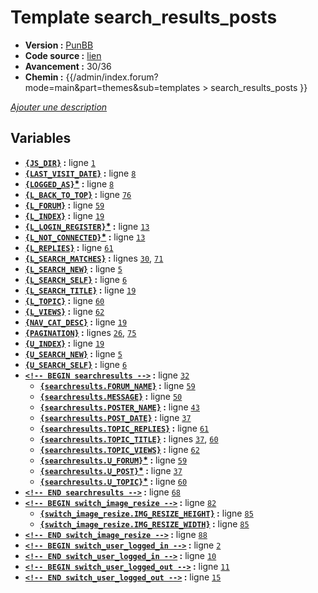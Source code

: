 # Template search_results_posts

* __Version :__ [PunBB](.)
* __Code source :__ [lien](../../src/punbb/search_results_posts.tpl)
* __Avancement :__ 30/36
* __Chemin :__ {{/admin/index.forum?mode=main&part=themes&sub=templates > search_results_posts }}

[*Ajouter une description*](https://fa-tvars.appspot.com/tpl/punbb/search_results_posts)

## Variables

* __[`{JS_DIR}`](https://github.com/Etana/template/blob/master/var/JS_DIR.md#readme) :__ ligne [`1`](../../src/punbb/search_results_posts.tpl#L1)
* __[`{LAST_VISIT_DATE}`](https://github.com/Etana/template/blob/master/var/LAST_VISIT_DATE.md#readme) :__ ligne [`8`](../../src/punbb/search_results_posts.tpl#L8)
* __[`{LOGGED_AS}`](https://github.com/Etana/template/blob/master/var/LOGGED_AS.md#readme)<a href="https://fa-tvars.appspot.com/var/LOGGED_AS">*</a> :__ ligne [`8`](../../src/punbb/search_results_posts.tpl#L8)
* __[`{L_BACK_TO_TOP}`](https://github.com/Etana/template/blob/master/var/L_BACK_TO_TOP.md#readme) :__ ligne [`76`](../../src/punbb/search_results_posts.tpl#L76)
* __[`{L_FORUM}`](https://github.com/Etana/template/blob/master/var/L_FORUM.md#readme) :__ ligne [`59`](../../src/punbb/search_results_posts.tpl#L59)
* __[`{L_INDEX}`](https://github.com/Etana/template/blob/master/var/L_INDEX.md#readme) :__ ligne [`19`](../../src/punbb/search_results_posts.tpl#L19)
* __[`{L_LOGIN_REGISTER}`](https://github.com/Etana/template/blob/master/var/L_LOGIN_REGISTER.md#readme)<a href="https://fa-tvars.appspot.com/var/L_LOGIN_REGISTER">*</a> :__ ligne [`13`](../../src/punbb/search_results_posts.tpl#L13)
* __[`{L_NOT_CONNECTED}`](https://github.com/Etana/template/blob/master/var/L_NOT_CONNECTED.md#readme)<a href="https://fa-tvars.appspot.com/var/L_NOT_CONNECTED">*</a> :__ ligne [`13`](../../src/punbb/search_results_posts.tpl#L13)
* __[`{L_REPLIES}`](https://github.com/Etana/template/blob/master/var/L_REPLIES.md#readme) :__ ligne [`61`](../../src/punbb/search_results_posts.tpl#L61)
* __[`{L_SEARCH_MATCHES}`](https://github.com/Etana/template/blob/master/var/L_SEARCH_MATCHES.md#readme) :__ lignes [`30`](../../src/punbb/search_results_posts.tpl#L30), [`71`](../../src/punbb/search_results_posts.tpl#L71)
* __[`{L_SEARCH_NEW}`](https://github.com/Etana/template/blob/master/var/L_SEARCH_NEW.md#readme) :__ ligne [`5`](../../src/punbb/search_results_posts.tpl#L5)
* __[`{L_SEARCH_SELF}`](https://github.com/Etana/template/blob/master/var/L_SEARCH_SELF.md#readme) :__ ligne [`6`](../../src/punbb/search_results_posts.tpl#L6)
* __[`{L_SEARCH_TITLE}`](https://github.com/Etana/template/blob/master/var/L_SEARCH_TITLE.md#readme) :__ ligne [`19`](../../src/punbb/search_results_posts.tpl#L19)
* __[`{L_TOPIC}`](https://github.com/Etana/template/blob/master/var/L_TOPIC.md#readme) :__ ligne [`60`](../../src/punbb/search_results_posts.tpl#L60)
* __[`{L_VIEWS}`](https://github.com/Etana/template/blob/master/var/L_VIEWS.md#readme) :__ ligne [`62`](../../src/punbb/search_results_posts.tpl#L62)
* __[`{NAV_CAT_DESC}`](https://github.com/Etana/template/blob/master/var/NAV_CAT_DESC.md#readme) :__ ligne [`19`](../../src/punbb/search_results_posts.tpl#L19)
* __[`{PAGINATION}`](https://github.com/Etana/template/blob/master/var/PAGINATION.md#readme) :__ lignes [`26`](../../src/punbb/search_results_posts.tpl#L26), [`75`](../../src/punbb/search_results_posts.tpl#L75)
* __[`{U_INDEX}`](https://github.com/Etana/template/blob/master/var/U_INDEX.md#readme) :__ ligne [`19`](../../src/punbb/search_results_posts.tpl#L19)
* __[`{U_SEARCH_NEW}`](https://github.com/Etana/template/blob/master/var/U_SEARCH_NEW.md#readme) :__ ligne [`5`](../../src/punbb/search_results_posts.tpl#L5)
* __[`{U_SEARCH_SELF}`](https://github.com/Etana/template/blob/master/var/U_SEARCH_SELF.md#readme) :__ ligne [`6`](../../src/punbb/search_results_posts.tpl#L6)
* __[`<!-- BEGIN searchresults -->`](https://github.com/Etana/template/blob/master/var/searchresults.md#readme) :__ ligne [`32`](../../src/punbb/search_results_posts.tpl#L32)
    * __[`{searchresults.FORUM_NAME}`](https://github.com/Etana/template/blob/master/var/searchresults.FORUM_NAME.md#readme) :__ ligne [`59`](../../src/punbb/search_results_posts.tpl#L59)
    * __[`{searchresults.MESSAGE}`](https://github.com/Etana/template/blob/master/var/searchresults.MESSAGE.md#readme) :__ ligne [`50`](../../src/punbb/search_results_posts.tpl#L50)
    * __[`{searchresults.POSTER_NAME}`](https://github.com/Etana/template/blob/master/var/searchresults.POSTER_NAME.md#readme) :__ ligne [`43`](../../src/punbb/search_results_posts.tpl#L43)
    * __[`{searchresults.POST_DATE}`](https://github.com/Etana/template/blob/master/var/searchresults.POST_DATE.md#readme) :__ ligne [`37`](../../src/punbb/search_results_posts.tpl#L37)
    * __[`{searchresults.TOPIC_REPLIES}`](https://github.com/Etana/template/blob/master/var/searchresults.TOPIC_REPLIES.md#readme) :__ ligne [`61`](../../src/punbb/search_results_posts.tpl#L61)
    * __[`{searchresults.TOPIC_TITLE}`](https://github.com/Etana/template/blob/master/var/searchresults.TOPIC_TITLE.md#readme) :__ lignes [`37`](../../src/punbb/search_results_posts.tpl#L37), [`60`](../../src/punbb/search_results_posts.tpl#L60)
    * __[`{searchresults.TOPIC_VIEWS}`](https://github.com/Etana/template/blob/master/var/searchresults.TOPIC_VIEWS.md#readme) :__ ligne [`62`](../../src/punbb/search_results_posts.tpl#L62)
    * __[`{searchresults.U_FORUM}`](https://github.com/Etana/template/blob/master/var/searchresults.U_FORUM.md#readme)<a href="https://fa-tvars.appspot.com/var/searchresults.U_FORUM">*</a> :__ ligne [`59`](../../src/punbb/search_results_posts.tpl#L59)
    * __[`{searchresults.U_POST}`](https://github.com/Etana/template/blob/master/var/searchresults.U_POST.md#readme)<a href="https://fa-tvars.appspot.com/var/searchresults.U_POST">*</a> :__ ligne [`37`](../../src/punbb/search_results_posts.tpl#L37)
    * __[`{searchresults.U_TOPIC}`](https://github.com/Etana/template/blob/master/var/searchresults.U_TOPIC.md#readme)<a href="https://fa-tvars.appspot.com/var/searchresults.U_TOPIC">*</a> :__ ligne [`60`](../../src/punbb/search_results_posts.tpl#L60)
* __[`<!-- END searchresults -->`](https://github.com/Etana/template/blob/master/var/searchresults.md#readme) :__ ligne [`68`](../../src/punbb/search_results_posts.tpl#L68)
* __[`<!-- BEGIN switch_image_resize -->`](https://github.com/Etana/template/blob/master/var/switch_image_resize.md#readme) :__ ligne [`82`](../../src/punbb/search_results_posts.tpl#L82)
    * __[`{switch_image_resize.IMG_RESIZE_HEIGHT}`](https://github.com/Etana/template/blob/master/var/switch_image_resize.IMG_RESIZE_HEIGHT.md#readme) :__ ligne [`85`](../../src/punbb/search_results_posts.tpl#L85)
    * __[`{switch_image_resize.IMG_RESIZE_WIDTH}`](https://github.com/Etana/template/blob/master/var/switch_image_resize.IMG_RESIZE_WIDTH.md#readme) :__ ligne [`85`](../../src/punbb/search_results_posts.tpl#L85)
* __[`<!-- END switch_image_resize -->`](https://github.com/Etana/template/blob/master/var/switch_image_resize.md#readme) :__ ligne [`88`](../../src/punbb/search_results_posts.tpl#L88)
* __[`<!-- BEGIN switch_user_logged_in -->`](https://github.com/Etana/template/blob/master/var/switch_user_logged_in.md#readme) :__ ligne [`2`](../../src/punbb/search_results_posts.tpl#L2)
* __[`<!-- END switch_user_logged_in -->`](https://github.com/Etana/template/blob/master/var/switch_user_logged_in.md#readme) :__ ligne [`10`](../../src/punbb/search_results_posts.tpl#L10)
* __[`<!-- BEGIN switch_user_logged_out -->`](https://github.com/Etana/template/blob/master/var/switch_user_logged_out.md#readme) :__ ligne [`11`](../../src/punbb/search_results_posts.tpl#L11)
* __[`<!-- END switch_user_logged_out -->`](https://github.com/Etana/template/blob/master/var/switch_user_logged_out.md#readme) :__ ligne [`15`](../../src/punbb/search_results_posts.tpl#L15)
